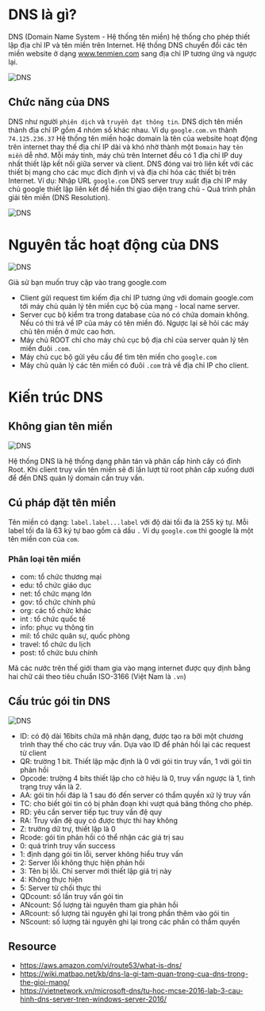 # DNS là gì?
DNS (Domain Name System - Hệ thống tên miền) hệ thống cho phép thiết lập địa chỉ IP và tên miền trên Internet. Hệ thống DNS chuyển đổi các tên miền website ở dạng www.tenmien.com sang địa chỉ IP tương ứng và ngược lại.

![DNS](DNS.png)

## Chức năng của DNS
DNS như người `phiên dịch` và `truyền đạt thông tin`. DNS dịch tên miền thành địa chỉ IP gồm 4 nhóm số khác nhau. Ví dụ `google.com.vn` thành `74.125.236.37` 
Hệ thống tên miền hoặc domain là tên của website hoạt động trên internet thay thế địa chỉ IP dài và khó nhờ thành một `Domain` hay `tên miền` dễ nhớ.
Mỗi máy tính, máy chủ trên Internet đều có 1 địa chỉ IP duy nhất thiết lập kết nối giữa server và client. DNS đóng vai trò liên kết với các thiết bị mạng cho các mục đích định vị và địa chỉ hóa các thiết bị trên Internet.
Ví dụ: Nhập URL `google.com` DNS server truy xuất địa chỉ IP máy chủ google thiết lập liên kết để hiển thi giao diện trang chủ - Quá trình phân giải tên miền (DNS Resolution).

![DNS](DNS_chuc_nang.png)

# Nguyên tắc hoạt động của DNS
![DNS](DNS_hoatdong.PNG)

Giả sử bạn muốn truy cập vào trang google.com
- Client gửi request tìm kiếm địa chỉ IP tương ứng với domain google.com tới máy chủ quản lý tên miền cục bộ của mạng - local name server.
- Server cục bộ kiểm tra trong database của nó có chứa domain không. Nếu có thì trả về IP của máy có tên miền đó. Ngược lại sẽ hỏi các máy chủ tên miền ở mức cao hơn.
- Máy chủ ROOT chỉ cho máy chủ cục bộ địa chỉ của server quản lý tên miền đuôi `.com`.
- Máy chủ cục bộ gửi yêu cầu để tìm tên miền cho `google.com`
- Máy chủ quản lý các tên miền có đuôi `.com` trả về địa chỉ IP cho client.

# Kiến trúc DNS
## Không gian tên miền
![DNS](DNS_root.PNG)

Hệ thống DNS là hệ thống dạng phân tán và phân cấp hình cây có đỉnh Root. Khi client truy vấn tên miền sẽ đi lần lượt từ root phân cấp xuống dưới để đến DNS quản lý domain cần truy vấn.

## Cú pháp đặt tên miền
Tên miền có dạng: `label.label...label` với độ dài tối đa là 255 ký tự. Mỗi label tối đa là 63 ký tự bao gồm cả dấu `.` 
Ví dụ `google.com` thì google là một tên miền con của `com`.

### Phân loại tên miền
- com: tổ chức thương mại
- edu: tổ chức giáo dục
- net: tổ chức mạng lớn
- gov: tổ chức chính phủ
- org: các tổ chức khác
- int : tổ chức quốc tế
- info: phục vụ thông tin
- mil: tổ chức quân sự, quốc phòng
- travel: tổ chức du lịch
- post: tổ chức bưu chính

Mã các nước trên thế giới tham gia vào mạng internet được quy định bằng hai chữ cái theo tiêu chuẩn ISO-3166 (Việt Nam là `.vn`)

## Cấu trúc gói tin DNS

![DNS](DNS_package.PNG)

- ID: có độ dài 16bits chứa mã nhận dạng, được tạo ra bởi một chương trình thay thế cho các truy vấn. Dựa vào ID để phản hồi lại các request từ client
- QR: trường 1 bit. Thiết lập mặc định là 0 với gói tin truy vấn, 1 với gói tin phản hồi
- Opcode: trường 4 bits thiết lập cho cờ hiệu là 0, truy vấn ngược là 1, tình trạng truy vấn là 2.
- AA: gói tin hồi đáp là 1 sau đó đến server có thẩm quyền xử lý truy vấn
- TC: cho biết gói tin có bị phân đoạn khi vượt quá băng thông cho phép.
- RD: yêu cần server tiếp tục truy vấn đệ quy
- RA: Truy vấn đệ quy có được thực thi hay không
- Z: trường dữ trự, thiết lập là 0
- Rcode: gói tin phản hồi có thể nhận các giá trị sau
 - 0: quá trình truy vấn success
 - 1: định dạng gói tin lỗi, server không hiểu truy vấn
 - 2: Server lỗi không thực hiện phản hồi
 - 3: Tên bị lỗi. Chỉ server mới thiết lập giá trị này
 - 4: Không thực hiện
 - 5: Server từ chối thực thi
- QDcount: số lần truy vấn gói tin
- ANcount: Số lượng tài nguyên tham gia phản hồi
- ARcount: số lượng tài nguyên ghi lại trong phần thêm vào gói tin
- NScount: số lượng tài nguyên ghi lại trong các phần có thẩm quyền

## Resource
- https://aws.amazon.com/vi/route53/what-is-dns/
- https://wiki.matbao.net/kb/dns-la-gi-tam-quan-trong-cua-dns-trong-the-gioi-mang/
- https://vietnetwork.vn/microsoft-dns/tu-hoc-mcse-2016-lab-3-cau-hinh-dns-server-tren-windows-server-2016/

 